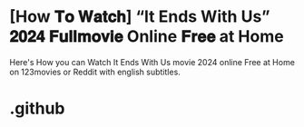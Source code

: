 # [How 𝐓𝐨 𝐖𝐚𝐭𝐜𝐡] “It Ends With Us” 𝟐𝟎𝟐𝟒 𝐅𝐮𝐥𝐥𝐦𝐨𝐯𝐢𝐞 Online 𝐅𝐫𝐞𝐞 at Home

Here's How you can Watch It Ends With Us movie 2024 online Free at Home on 123movies or Reddit with english subtitles. 

# .github
